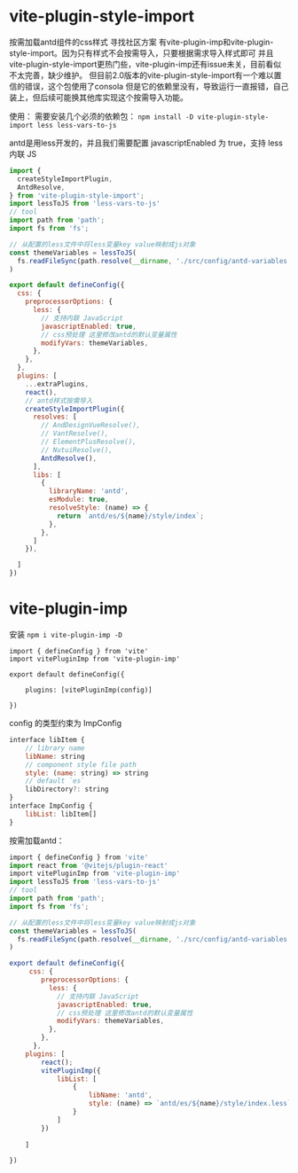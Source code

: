 # vite-plugin-style-import
按需加载antd组件的css样式
寻找社区方案 有vite-plugin-imp和vite-plugin-style-import。因为只有样式不会按需导入，只要根据需求导入样式即可
并且vite-plugin-style-import更热门些，vite-plugin-imp还有issue未关，目前看似不太完善，缺少维护。
但目前2.0版本的vite-plugin-style-import有一个难以置信的错误，这个包使用了consola 但是它的依赖里没有，导致运行一直报错，自己装上，但后续可能换其他库实现这个按需导入功能。

使用：
需要安装几个必须的依赖包：
`npm install -D vite-plugin-style-import less less-vars-to-js`

antd是用less开发的，并且我们需要配置 javascriptEnabled 为 true，支持 less 内联 JS

```js
import {
  createStyleImportPlugin,
  AntdResolve,
} from 'vite-plugin-style-import';
import lessToJS from 'less-vars-to-js'
// tool
import path from 'path';
import fs from 'fs';

// 从配置的less文件中将less变量key value映射成js对象
const themeVariables = lessToJS(
  fs.readFileSync(path.resolve(__dirname, './src/config/antd-variables.less'), 'utf8')
)

export default defineConfig({
  css: {
    preprocessorOptions: {
      less: {
        // 支持内联 JavaScript
        javascriptEnabled: true,
        // css预处理 这里修改antd的默认变量属性
        modifyVars: themeVariables,
      },
    },
  },
  plugins: [
    ...extraPlugins,
    react(),
    // antd样式按需导入
    createStyleImportPlugin({
      resolves: [
        // AndDesignVueResolve(),
        // VantResolve(),
        // ElementPlusResolve(),
        // NutuiResolve(),
        AntdResolve(),
      ],
      libs: [
        {
          libraryName: 'antd',
          esModule: true,
          resolveStyle: (name) => {
            return `antd/es/${name}/style/index`;
          },
        },
      ]
    }),

  ]
})

```


# vite-plugin-imp
安装
`npm i vite-plugin-imp -D`

```
import { defineConfig } from 'vite'
import vitePluginImp from 'vite-plugin-imp'

export default defineConfig({ 
 
    plugins: [vitePluginImp(config)]

})

```
config 的类型约束为 ImpConfig
```js
interface libItem {  
    // library name  
    libName: string  
    // component style file path  
    style: (name: string) => string  
    // default `es`  
    libDirectory?: string
}
interface ImpConfig {  
    libList: libItem[]
}
```

按需加载antd：
```js
import { defineConfig } from 'vite'
import react from '@vitejs/plugin-react'
import vitePluginImp from 'vite-plugin-imp'
import lessToJS from 'less-vars-to-js'
// tool
import path from 'path';
import fs from 'fs';

// 从配置的less文件中将less变量key value映射成js对象
const themeVariables = lessToJS(
  fs.readFileSync(path.resolve(__dirname, './src/config/antd-variables.less'), 'utf8')
)

export default defineConfig({ 
     css: {
        preprocessorOptions: {
          less: {
            // 支持内联 JavaScript
            javascriptEnabled: true,
            // css预处理 这里修改antd的默认变量属性
            modifyVars: themeVariables,
          },
        },
      },
    plugins: [
        react();
        vitePluginImp({
            libList: [
                {
                    libName: 'antd',
                    style: (name) => `antd/es/${name}/style/index.less`
                }
            ]
        })
    
    ]

})
```